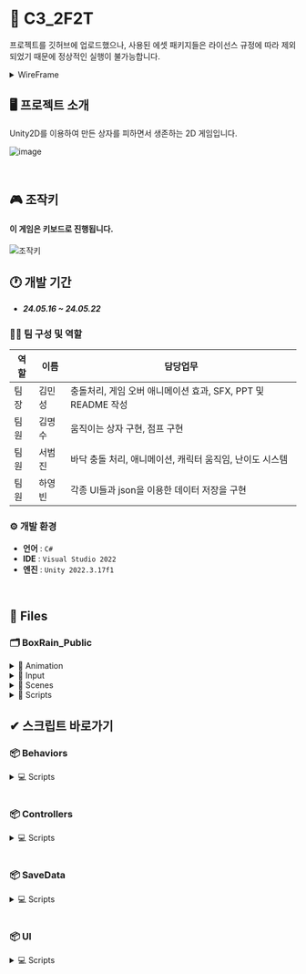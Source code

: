 # 🚀 C3_2F2T
프로젝트를 깃허브에 업로드했으나, 사용된 에셋 패키지들은 라이선스 규정에 따라 제외되었기 때문에 정상적인 실행이 불가능합니다.

<details>
 
<summary>WireFrame</summary>
 
![와이어프레임](https://github.com/Minssuy99/BoxRain_Public/assets/101568505/1e41bb48-73bc-45fa-99a1-65e0809cd3f7)

</details>

## 🖥️ 프로젝트 소개
Unity2D를 이용하여 만든 상자를 피하면서 생존하는 2D 게임입니다.

![image](https://github.com/Minssuy99/BoxRain_Public/assets/101568505/90d999c0-fc18-4eaf-a18f-091afd016401)


</br>

## 🎮 조작키
#### 이 게임은 키보드로 진행됩니다.
 
![조작키](https://github.com/Minssuy99/BoxRain_Public/assets/101568505/fad0d2a1-4e71-4f23-b9a3-0803d89445d2)



## 🕐 개발 기간
* ___24.05.16 ~ 24.05.22___

### 👨‍💻 팀 구성 및 역할
|역할|이름|담당업무|
|---|---|---|
|팀장|김민성|충돌처리, 게임 오버 애니메이션 효과, SFX, PPT 및 README 작성|
|팀원|김명수|움직이는 상자 구현, 점프 구현|
|팀원|서범진|바닥 충돌 처리, 애니메이션, 캐릭터 움직임, 난이도 시스템|
|팀원|하영빈|각종 UI들과 json을 이용한 데이터 저장을 구현|


### ⚙️ 개발 환경
- **언어** : `C#`
- **IDE** : `Visual Studio 2022`
- **엔진** : `Unity 2022.3.17f1`


</br>


## 📝 Files
### 🗂 BoxRain_Public

<details>
<summary> 📁 Animation</summary>
 
  * 🏃‍♀️ ___Box_Break.anim___
  * 🏃‍♀️ ___Player.controller___
  * 🏃‍♀️ ___Player_Idle.anim___
  * 🏃‍♀️ ___Player_Jump.anim___
  * 🏃‍♀️ ___Player_Run.anim___
  * 🏃‍♀️ ___RainBox.controller___
  * 🏃‍♀️ ___ShotBox.controller___
 </details>
 
<details>
<summary>📁 Input</summary>
 
  * 🕹 ___Top Down Controller2D.inputactions___
  </details>
  
<details>
<summary>📁 Scenes</summary>
 
  * ⚙️ ___Jin_MainScene.unity___
  * ⚙️ ___Jin_StartScene.unity___
  </details>
 
<details>
<summary>📁 Scripts</summary>

 </br>

 <details open>
  <summary>📂 Behaviors</summary>

* 📄 ___BigBox.cs___
* 📄 ___Rain.cs___
* 📄 ___ShotBox.cs___
* 📄 ___TopDownMovement.cs___
</details>

 <details open>
  <summary>📂 Controllers</summary>
  
* 📄 ___CAnimationHandler.cs___
* 📄 ___GameManager.cs___
* 📄 ___PlayerInputController.cs___
* 📄 ___SoundManager.cs___
* 📄 ___TopDownController.cs___
</details>

 <details open>
  <summary>📂 SaveData</summary>
  
* 📄 ___SaveData.cs___
* 📄 ___SaveSystem.cs___
</details>

 <details open>
  <summary>📂 UI</summary>
  
* 📄 ___PauseMenu.cs___
* 📄 ___PlayerScore.cs___
* 📄 ___StartButton.cs___
</details>

</details>




## ✔ 스크립트 바로가기
### 📦 Behaviors

<details>
<summary>💻 Scripts</summary>

</br>

📑 <a href="https://github.com/Minssuy99/BoxRain_Public/blob/main/Assets/Scripts/Behaviors/BigBox.cs" target="_blank">BigBox.cs</a>
  
📑 <a href="https://github.com/Minssuy99/BoxRain_Public/blob/main/Assets/Scripts/Behaviors/Rain.cs" target="_blank">Rain.cs</a>

📑 <a href="https://github.com/Minssuy99/BoxRain_Public/blob/main/Assets/Scripts/Behaviors/ShotBox.cs" target="_blank">ShotBox.cs</a>

📑 <a href="https://github.com/Minssuy99/BoxRain_Public/blob/main/Assets/Scripts/Behaviors/TopDownMovement.cs" target="_blank">TopDownMovement.cs</a>

 
</details>
</br>

### 📦 Controllers

<details>
<summary>💻 Scripts</summary>

</br>

📑 <a href="https://github.com/Minssuy99/BoxRain_Public/blob/main/Assets/Scripts/Controllers/CAnimationHandler.cs" target="_blank">CAnimationHandler.cs</a>
  
📑 <a href="https://github.com/Minssuy99/BoxRain_Public/blob/main/Assets/Scripts/Controllers/GameManager.cs" target="_blank">GameManager.cs</a>

📑 <a href="https://github.com/Minssuy99/BoxRain_Public/blob/main/Assets/Scripts/Controllers/PlayerInputController.cs" target="_blank">PlayerInputController.cs</a>

📑 <a href="https://github.com/Minssuy99/BoxRain_Public/blob/main/Assets/Scripts/Controllers/SoundManager.cs" target="_blank">SoundManager.cs</a>

📑 <a href="https://github.com/Minssuy99/BoxRain_Public/blob/main/Assets/Scripts/Controllers/TopDownController.cs" target="_blank">TopDownController.cs</a>

 
</details>
</br>

### 📦 SaveData

<details>
<summary>💻 Scripts</summary>

</br>

📑 <a href="https://github.com/Minssuy99/BoxRain_Public/blob/main/Assets/Scripts/SaveData/SaveData.cs" target="_blank">SaveData.cs</a>
  
📑 <a href="https://github.com/Minssuy99/BoxRain_Public/blob/main/Assets/Scripts/SaveData/SaveSystem.cs" target="_blank">SaveSystem.cs</a>


 
</details>
</br>

### 📦 UI

<details>
<summary>💻 Scripts</summary>

</br>

📑 <a href="https://github.com/Minssuy99/BoxRain_Public/blob/main/Assets/Scripts/UI/PauseMenu.cs" target="_blank">PauseMenu.cs</a>
  
📑 <a href="https://github.com/Minssuy99/BoxRain_Public/blob/main/Assets/Scripts/UI/PlayersScore.cs" target="_blank">PlayersScore.cs</a>

📑 <a href="https://github.com/Minssuy99/BoxRain_Public/blob/main/Assets/Scripts/UI/StartButton.cs" target="_blank">StartButton.cs</a>


</details>
</br>


